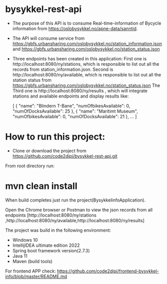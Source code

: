 # bysykkel-rest-api
- The purpose of this API is to consume Real-time-information of Bycycle information from https://oslobysykkel.no/apne-data/sanntid.
- The API will consume service from https://gbfs.urbansharing.com/oslobysykkel.no/station_information.json and https://gbfs.urbansharing.com/oslobysykkel.no/station_status.json

- Three endpoints has been created in this application: 
First one is http://localhost:8080/ny/stations, which is responsible to list out all the records from station_information.json.
Second is http://localhost:8080/ny/available, which is responsible to list out all the station status from https://gbfs.urbansharing.com/oslobysykkel.no/station_status.json 
The Third one is http://localhost:8080/ny/results , which  will integrate stations and available  endpoints and display results like:

  [
  {
  "name": "Blindern T-Bane",
  "numOfbikesAvailable": 0,
  "numOfDocksAvailable": 25
  },
  {
  "name": "Maritimt Museum",
  "numOfbikesAvailable": 0,
  "numOfDocksAvailable": 21
  },
  ...
]


# How to run this project:
- Clone or download the project from https://github.com/code2dipi/bysykkel-rest-api.git

 From root directory run:
 # mvn clean install 
When build completes  just run the project(BysykkelinfoApplication).
 
 Open the Chrome browser or Postman  to view the json records from all endpoints [http://localhost:8080/ny/stations ,http://localhost:8080/ny/available,http://localhost:8080/ny/results]
 
 The project was build in the following environment:
 - Windows 10
 - IntellijIDEA ultimate edition 2022
 - Spring boot framework version(2.7.3)
 - Java 11
 - Maven (build tools)

 For frontend APP check: https://github.com/code2dipi/frontend-bysykkel-info/blob/master/README.md



